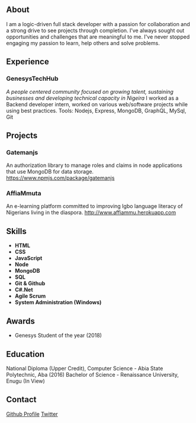 ## About

I am a logic-driven full stack developer with a passion for collaboration and a strong drive to see projects through completion.
I’ve always sought out opportunities and challenges that are meaningful to me. I've never stopped engaging my passion to learn, help others and solve problems.

## Experience

### GenesysTechHub

_A people centered community focused on growing talent, sustaining businesses and developing technical capacity in Nigeira_
I worked as a Backend developer intern, worked on various web/software projects while using best practices.
Tools: Nodejs, Express, MongoDB, GraphQL, MySql, Git

## Projects

### Gatemanjs
An authorization library to manage roles and claims in node applications that use MongoDB for data storage.
https://www.npmjs.com/package/gatemanjs

### AffiaMmuta
An e-learning platform committed to improving Igbo language literacy of Nigerians living in the diaspora.
http://www.affiammu.herokuapp.com

## Skills

- **HTML**
- **CSS**
- **JavaScript**
- **Node**
- **MongoDB**
- **SQL**
- **Git & Github**
- **C#.Net**
- **Agile Scrum**
- **System Administration (Windows)**

## Awards

- Genesys Student of the year (2018)

## Education

National Diploma (Upper Credit), Computer Science - Abia State Polytechnic, Aba (2016)
Bachelor of Science - Renaissance University, Enugu (In View)

## Contact

[Github Profile](https://www.github.com/ibesoft11)
[Twitter](https://www.twitter.com/ibesoft11)
